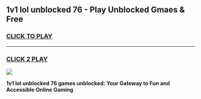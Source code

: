 
## 1v1 lol unblocked 76 - Play Unblocked Gmaes & Free
<h3>
<a href="https://news.freeplayer.one?title=1v1_lol_unblocked_76&ref=16F">CLICK TO PLAY</a></h3>
<hr>

<h3>
<a href="https://news.freeplayer.one?title=1v1_lol_unblocked_76&ref=16F">CLICK 2 PLAY</a>
  
</h3>

<a href="https://news.freeplayer.one?title=1v1_lol_unblocked_76&ref=16F/"><img src="https://clearcache.store/games.png"></a>


**1v1 lol unblocked 76 games unblocked: Your Gateway to Fun and Accessible Online Gaming**
